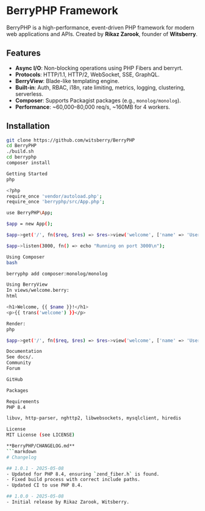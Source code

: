 # BerryPHP Framework

BerryPHP is a high-performance, event-driven PHP framework for modern web applications and APIs. Created by **Rikaz Zarook**, founder of **Witsberry**.

## Features
- **Async I/O**: Non-blocking operations using PHP Fibers and berryrt.
- **Protocols**: HTTP/1.1, HTTP/2, WebSocket, SSE, GraphQL.
- **BerryView**: Blade-like templating engine.
- **Built-in**: Auth, RBAC, i18n, rate limiting, metrics, logging, clustering, serverless.
- **Composer**: Supports Packagist packages (e.g., `monolog/monolog`).
- **Performance**: ~60,000–80,000 req/s, ~160MB for 4 workers.

## Installation
```bash
git clone https://github.com/witsberry/BerryPHP
cd BerryPHP
./build.sh
cd berryphp
composer install

Getting Started
php

<?php
require_once 'vendor/autoload.php';
require_once 'berryphp/src/App.php';

use BerryPHP\App;

$app = new App();

$app->get('/', fn($req, $res) => $res->view('welcome', ['name' => 'User']));

$app->listen(3000, fn() => echo "Running on port 3000\n");

Using Composer
bash

berryphp add composer:monolog/monolog

Using BerryView
In views/welcome.berry:
html

<h1>Welcome, {{ $name }}!</h1>
<p>{{ trans('welcome') }}</p>

Render:
php

$app->get('/', fn($req, $res) => $res->view('welcome', ['name' => 'User']));

Documentation
See docs/.
Community
Forum

GitHub

Packages

Requirements
PHP 8.4

libuv, http-parser, nghttp2, libwebsockets, mysqlclient, hiredis

License
MIT License (see LICENSE)

**BerryPHP/CHANGELOG.md**
```markdown
# Changelog

## 1.0.1 - 2025-05-08
- Updated for PHP 8.4, ensuring `zend_fiber.h` is found.
- Fixed build process with correct include paths.
- Updated CI to use PHP 8.4.

## 1.0.0 - 2025-05-08
- Initial release by Rikaz Zarook, Witsberry.

